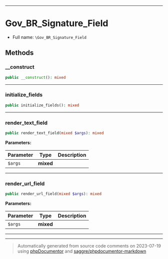 ***

# Gov_BR_Signature_Field





* Full name: `\Gov_BR_Signature_Field`




## Methods


### __construct



```php
public __construct(): mixed
```











***

### initialize_fields



```php
public initialize_fields(): mixed
```











***

### render_text_field



```php
public render_text_field(mixed $args): mixed
```








**Parameters:**

| Parameter | Type | Description |
|-----------|------|-------------|
| `$args` | **mixed** |  |




***

### render_url_field



```php
public render_url_field(mixed $args): mixed
```








**Parameters:**

| Parameter | Type | Description |
|-----------|------|-------------|
| `$args` | **mixed** |  |




***


***
> Automatically generated from source code comments on 2023-07-19 using [phpDocumentor](http://www.phpdoc.org/) and [saggre/phpdocumentor-markdown](https://github.com/Saggre/phpDocumentor-markdown)
